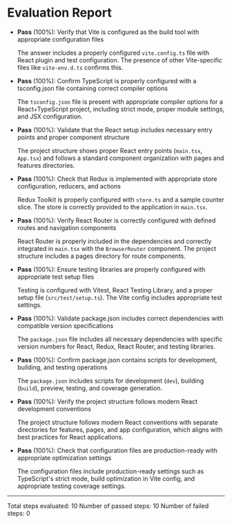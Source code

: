 # Evaluation Report

- **Pass** (100%): Verify that Vite is configured as the build tool with appropriate configuration files
  
  The answer includes a properly configured `vite.config.ts` file with React plugin and test configuration. The presence of other Vite-specific files like `vite-env.d.ts` confirms this.

- **Pass** (100%): Confirm TypeScript is properly configured with a tsconfig.json file containing correct compiler options
  
  The `tsconfig.json` file is present with appropriate compiler options for a React+TypeScript project, including strict mode, proper module settings, and JSX configuration.

- **Pass** (100%): Validate that the React setup includes necessary entry points and proper component structure
  
  The project structure shows proper React entry points (`main.tsx`, `App.tsx`) and follows a standard component organization with pages and features directories.

- **Pass** (100%): Check that Redux is implemented with appropriate store configuration, reducers, and actions
  
  Redux Toolkit is properly configured with `store.ts` and a sample counter slice. The store is correctly provided to the application in `main.tsx`.

- **Pass** (100%): Verify React Router is correctly configured with defined routes and navigation components
  
  React Router is properly included in the dependencies and correctly integrated in `main.tsx` with the `BrowserRouter` component. The project structure includes a pages directory for route components.

- **Pass** (100%): Ensure testing libraries are properly configured with appropriate test setup files
  
  Testing is configured with Vitest, React Testing Library, and a proper setup file (`src/test/setup.ts`). The Vite config includes appropriate test settings.

- **Pass** (100%): Validate package.json includes correct dependencies with compatible version specifications
  
  The `package.json` file includes all necessary dependencies with specific version numbers for React, Redux, React Router, and testing libraries.

- **Pass** (100%): Confirm package.json contains scripts for development, building, and testing operations
  
  The `package.json` includes scripts for development (`dev`), building (`build`), preview, testing, and coverage generation.

- **Pass** (100%): Verify the project structure follows modern React development conventions
  
  The project structure follows modern React conventions with separate directories for features, pages, and app configuration, which aligns with best practices for React applications.

- **Pass** (100%): Check that configuration files are production-ready with appropriate optimization settings
  
  The configuration files include production-ready settings such as TypeScript's strict mode, build optimization in Vite config, and appropriate testing coverage settings.

---

Total steps evaluated: 10
Number of passed steps: 10
Number of failed steps: 0